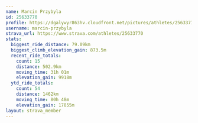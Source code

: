 ```yaml
---
name: Marcin Przybyla
id: 25633770
profile: https://dgalywyr863hv.cloudfront.net/pictures/athletes/25633770/12947173/2/large.jpg
username: marcin-przybyla
strava_url: https://www.strava.com/athletes/25633770
stats:
  biggest_ride_distance: 79.09km
  biggest_climb_elevation_gain: 873.5m
  recent_ride_totals:
    count: 15
    distance: 502.9km
    moving_time: 31h 01m
    elevation_gain: 9918m
  ytd_ride_totals:
    count: 54
    distance: 1462km
    moving_time: 80h 48m
    elevation_gain: 17855m
layout: strava_member
--- 
```

